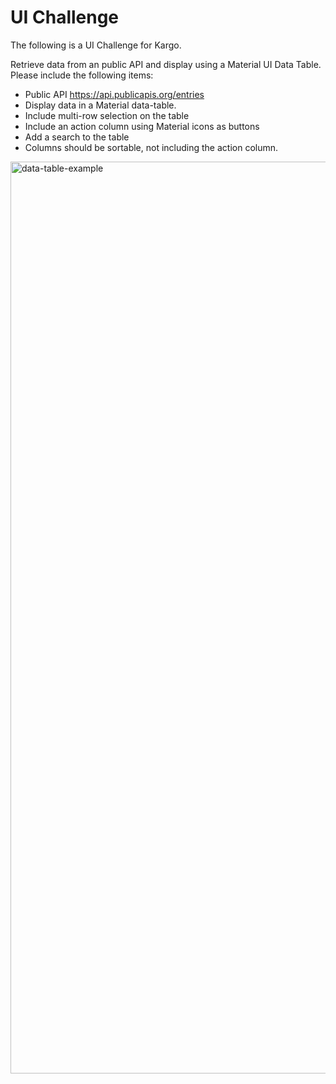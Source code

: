 # UI Challenge

The following is a UI Challenge for Kargo.

Retrieve data from an public API and display using a Material UI Data Table.  Please include the following items:

- Public API https://api.publicapis.org/entries
- Display data in a Material data-table.
- Include multi-row selection on the table
- Include an action column using Material icons as buttons 
- Add a search to the table
- Columns should be sortable, not including the action column.

<img width="1459" alt="data-table-example" src="https://user-images.githubusercontent.com/1139508/226436421-2dafa548-d3a0-4767-9bbf-60813c6cb126.png">
